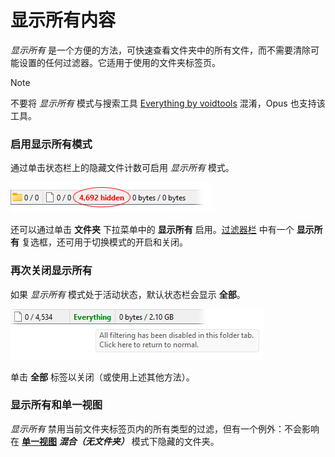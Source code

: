 # 显示所有内容

*显示所有* 是一个方便的方法，可快速查看文件夹中的所有文件，而不需要清除可能设置的任何过滤器。它适用于使用的文件夹标签页。

> [!NOTE]
> 不要将 *显示所有* 模式与搜索工具 [Everything by voidtools](https://voidtools.com) 混淆，Opus 也支持该工具。

### 启用显示所有模式

通过单击状态栏上的隐藏文件计数可启用 *显示所有* 模式。

![](/Manual/images/media/13/show_everything_hidden.png)

还可以通过单击 **文件夹** 下拉菜单中的 **显示所有** 启用。[过滤器栏](filter_bar.zh.md) 中有一个 **显示所有** 复选框，还可用于切换模式的开启和关闭。

### 再次关闭显示所有

如果 *显示所有* 模式处于活动状态，默认状态栏会显示 **全部**。

![](/Manual/images/media/13/show_everything.png)

单击 **全部** 标签以关闭（或使用上述其他方法）。

### 显示所有和单一视图

*显示所有* 禁用当前文件夹标签页内的所有类型的过滤，但有一个例外：不会影响在 **[单一视图](../flat_view.zh.md)** ***混合（无文件夹）*** 模式下隐藏的文件夹。
